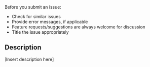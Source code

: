 Before you submit an issue:

* Check for similar issues
* Provide error messages, if applicable
* Feature requests/suggestions are always welcome for discussion
* Title the issue appropriately

## Description

[Insert description here]

